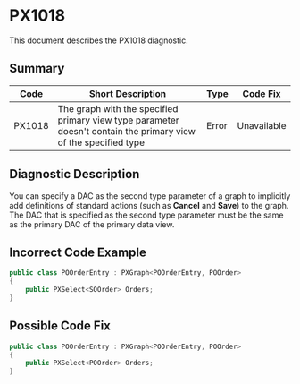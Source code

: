# PX1018
This document describes the PX1018 diagnostic.

## Summary

| Code   | Short Description                                                                                                         | Type    | Code Fix    | 
| ------ | --------------------------------------------------------------------------------------------------------------- | ------- | ----------- | 
| PX1018 | The graph with the specified primary view type parameter doesn't contain the primary view of the specified type | Error   | Unavailable |

## Diagnostic Description
You can specify a DAC as the second type parameter of a graph to implicitly add definitions of standard actions (such as **Cancel** and **Save**) to the graph. The DAC that is specified as the second type parameter must be the same as the primary DAC of the primary data view.

## Incorrect Code Example

```C#
public class POOrderEntry : PXGraph<POOrderEntry, POOrder>
{
    public PXSelect<SOOrder> Orders;
}
```

## Possible Code Fix

```C#
public class POOrderEntry : PXGraph<POOrderEntry, POOrder>
{
    public PXSelect<POOrder> Orders;
}
```